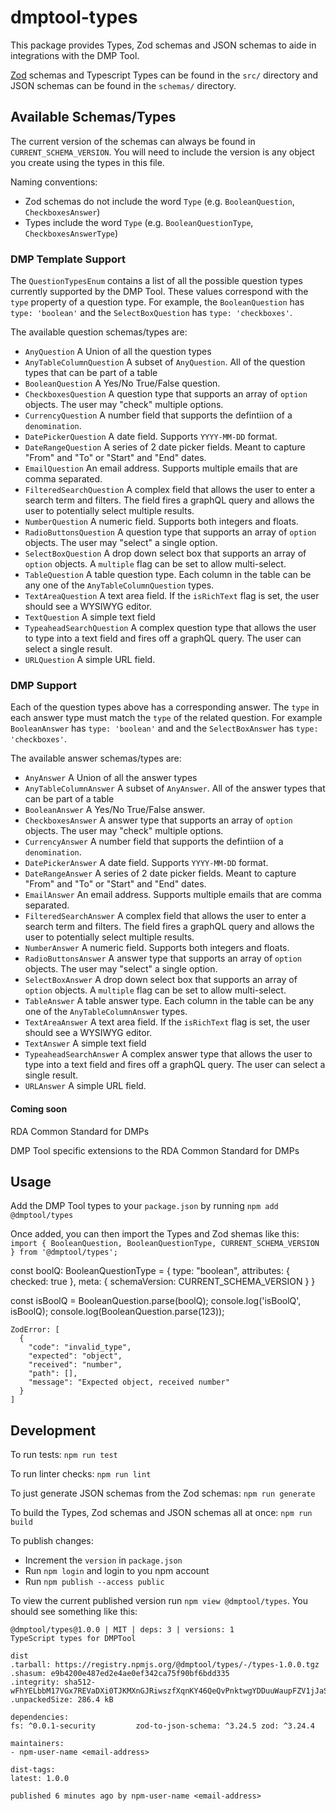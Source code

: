# dmptool-types

This package provides Types, Zod schemas and JSON schemas to aide in integrations with the DMP Tool.

[Zod](https://www.npmjs.com/package/zod) schemas and Typescript Types can be found in the `src/` directory and JSON schemas can be found in the `schemas/` directory.

## Available Schemas/Types

The current version of the schemas can always be found in `CURRENT_SCHEMA_VERSION`. You will need to include the version is any object you create using the types in this file.

Naming conventions:
- Zod schemas do not include the word `Type` (e.g. `BooleanQuestion`, `CheckboxesAnswer`)
- Types include the word `Type` (e.g. `BooleanQuestionType`, `CheckboxesAnswerType`)

### DMP Template Support

The `QuestionTypesEnum` contains a list of all the possible question types currently supported by the DMP Tool. These values correspond with the `type` property of a question type. For example, the `BooleanQuestion` has `type: 'boolean'` and the `SelectBoxQuestion` has `type: 'checkboxes'`.

The available question schemas/types are:
- `AnyQuestion` A Union of all the question types
- `AnyTableColumnQuestion` A subset of `AnyQuestion`. All of the question types that can be part of a table
- `BooleanQuestion` A Yes/No True/False question.
- `CheckboxesQuestion` A question type that supports an array of `option` objects. The user may "check" multiple options.
- `CurrencyQuestion` A number field that supports the defintiion of a `denomination`. 
- `DatePickerQuestion` A date field. Supports `YYYY-MM-DD` format.
- `DateRangeQuestion` A series of 2 date picker fields. Meant to capture "From" and "To" or "Start" and "End" dates.
- `EmailQuestion` An email address. Supports multiple emails that are comma separated.
- `FilteredSearchQuestion` A complex field that allows the user to enter a search term and filters. The field fires a graphQL query and allows the user to potentially select multiple results.
- `NumberQuestion` A numeric field. Supports both integers and floats.
- `RadioButtonsQuestion` A question type that supports an array of `option` objects. The user may "select" a single option.
- `SelectBoxQuestion` A drop down select box that supports an array of `option` objects. A `multiple` flag can be set to allow multi-select.
- `TableQuestion` A table question type. Each column in the table can be any one of the `AnyTableColumnQuestion` types.
- `TextAreaQuestion` A text area field. If the `isRichText` flag is set, the user should see a WYSIWYG editor.
- `TextQuestion` A simple text field
- `TypeaheadSearchQuestion` A complex question type that allows the user to type into a text field and fires off a graphQL query. The user can select a single result.
- `URLQuestion` A simple URL field.

### DMP Support

Each of the question types above has a corresponding answer. The `type` in each answer type must match the `type` of the related question. For example `BooleanAnswer` has `type: 'boolean'` and and the `SelectBoxAnswer` has `type: 'checkboxes'`.

The available answer schemas/types are:
- `AnyAnswer` A Union of all the answer types
- `AnyTableColumnAnswer` A subset of `AnyAnswer`. All of the answer types that can be part of a table
- `BooleanAnswer` A Yes/No True/False answer.
- `CheckboxesAnswer` A answer type that supports an array of `option` objects. The user may "check" multiple options.
- `CurrencyAnswer` A number field that supports the defintiion of a `denomination`. 
- `DatePickerAnswer` A date field. Supports `YYYY-MM-DD` format.
- `DateRangeAnswer` A series of 2 date picker fields. Meant to capture "From" and "To" or "Start" and "End" dates.
- `EmailAnswer` An email address. Supports multiple emails that are comma separated.
- `FilteredSearchAnswer` A complex field that allows the user to enter a search term and filters. The field fires a graphQL query and allows the user to potentially select multiple results.
- `NumberAnswer` A numeric field. Supports both integers and floats.
- `RadioButtonsAnswer` A answer type that supports an array of `option` objects. The user may "select" a single option.
- `SelectBoxAnswer` A drop down select box that supports an array of `option` objects. A `multiple` flag can be set to allow multi-select.
- `TableAnswer` A table answer type. Each column in the table can be any one of the `AnyTableColumnAnswer` types.
- `TextAreaAnswer` A text area field. If the `isRichText` flag is set, the user should see a WYSIWYG editor.
- `TextAnswer` A simple text field
- `TypeaheadSearchAnswer` A complex answer type that allows the user to type into a text field and fires off a graphQL query. The user can select a single result.
- `URLAnswer` A simple URL field.

#### Coming soon

RDA Common Standard for DMPs

DMP Tool specific extensions to the RDA Common Standard for DMPs

## Usage

Add the DMP Tool types to your `package.json` by running `npm add @dmptool/types`

Once added, you can then import the Types and Zod shemas like this:
`import { BooleanQuestion, BooleanQuestionType, CURRENT_SCHEMA_VERSION } from '@dmptool/types';`

const boolQ: BooleanQuestionType = {
  type: "boolean",
  attributes: {
    checked: true
  },
  meta: {
    schemaVersion: CURRENT_SCHEMA_VERSION
  }
}

const isBoolQ = BooleanQuestion.parse(boolQ);
console.log('isBoolQ', isBoolQ);
console.log(BooleanQuestion.parse(123));




```
ZodError: [
  {
    "code": "invalid_type",
    "expected": "object",
    "received": "number",
    "path": [],
    "message": "Expected object, received number"
  }
]
```

## Development

To run tests: `npm run test`

To run linter checks: `npm run lint`

To just generate JSON schemas from the Zod schemas: `npm run generate`

To build the Types, Zod schemas and JSON schemas all at once: `npm run build`

To publish changes:
- Increment the `version` in `package.json`
- Run `npm login` and login to you npm account
- Run `npm publish --access public`

To view the current published version run `npm view @dmptool/types`. You should see something like this:
```
@dmptool/types@1.0.0 | MIT | deps: 3 | versions: 1
TypeScript types for DMPTool

dist
.tarball: https://registry.npmjs.org/@dmptool/types/-/types-1.0.0.tgz
.shasum: e9b4200e487ed2e4ae0ef342ca75f90bf6bdd335
.integrity: sha512-wFhYELbbM17VGx7REVaDXi0TJKMXnGJRiwszfXqnKY46QeQvPnktwgYDDuuWaupFZV1jJaSq7cfs6vK1oHeOyA==
.unpackedSize: 286.4 kB

dependencies:
fs: ^0.0.1-security         zod-to-json-schema: ^3.24.5 zod: ^3.24.4                

maintainers:
- npm-user-name <email-address>

dist-tags:
latest: 1.0.0 

published 6 minutes ago by npm-user-name <email-address>
```
